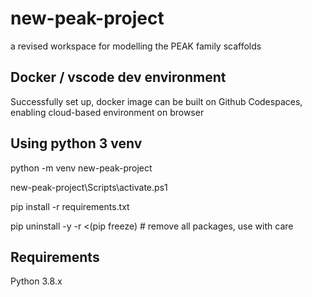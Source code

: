# new-peak-project
a revised workspace for modelling the PEAK family scaffolds

## Docker / vscode dev environment 

Successfully set up, docker image can be built on Github Codespaces, enabling cloud-based environment on browser 

## Using python 3 venv 

python -m venv new-peak-project 

new-peak-project\Scripts\activate.ps1 

pip install -r requirements.txt 

pip uninstall -y -r <(pip freeze) # remove all packages, use with care

## Requirements

Python 3.8.x 
